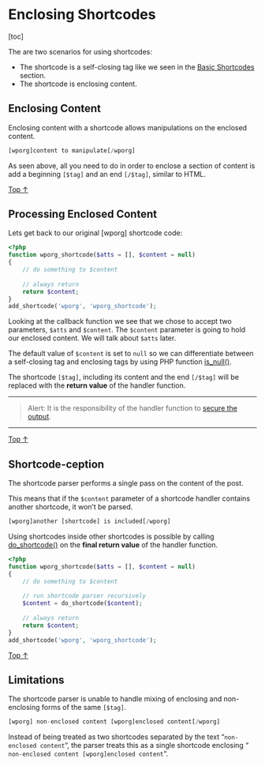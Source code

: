 # Enclosing Shortcodes

[toc]


The are two scenarios for using shortcodes:

- The shortcode is a self-closing tag like we seen in the [Basic Shortcodes](https://developer.wordpress.org/plugins/shortcodes/basic-shortcodes/) section.
- The shortcode is enclosing content.

## Enclosing Content 

Enclosing content with a shortcode allows manipulations on the enclosed content.

```php
[wporg]content to manipulate[/wporg]
```

As seen above, all you need to do in order to enclose a section of content is add a beginning `[$tag]` and an end `[/$tag]`, similar to HTML.

[Top ↑](https://developer.wordpress.org/plugins/shortcodes/enclosing-shortcodes/#top)

## Processing Enclosed Content 

Lets get back to our original [wporg] shortcode code:

```php
<?php
function wporg_shortcode($atts = [], $content = null)
{
    // do something to $content
 
    // always return
    return $content;
}
add_shortcode('wporg', 'wporg_shortcode');
```

Looking at the callback function we see that we chose to accept two parameters, `$atts` and `$content`. The `$content` parameter is going to hold our enclosed content. We will talk about `$atts` later.

The default value of `$content` is set to `null` so we can differentiate between a self-closing tag and enclosing tags by using PHP function [is_null()](http://php.net/is_null).

The shortcode `[$tag]`, including its content and the end `[/$tag]` will be replaced with the **return value** of the handler function.

---
> Alert: It is the responsibility of the handler function to [secure the output](https://developer.wordpress.org/plugins/security/securing-output/).
---

[Top ↑](https://developer.wordpress.org/plugins/shortcodes/enclosing-shortcodes/#top)

## Shortcode-ception

The shortcode parser performs a single pass on the content of the post.

This means that if the `$content` parameter of a shortcode handler contains another shortcode, it won’t be parsed.

```php
[wporg]another [shortcode] is included[/wporg]
```

Using shortcodes inside other shortcodes is possible by calling [do_shortcode()](https://developer.wordpress.org/reference/functions/do_shortcode/) on the **final return value** of the handler function.

```php
<?php
function wporg_shortcode($atts = [], $content = null)
{
    // do something to $content
 
    // run shortcode parser recursively
    $content = do_shortcode($content);
 
    // always return
    return $content;
}
add_shortcode('wporg', 'wporg_shortcode');
```

[Top ↑](https://developer.wordpress.org/plugins/shortcodes/enclosing-shortcodes/#top)

## Limitations 

The shortcode parser is unable to handle mixing of enclosing and non-enclosing forms of the same `[$tag]`.

```php
[wporg] non-enclosed content [wporg]enclosed content[/wporg]
```

Instead of being treated as two shortcodes separated by the text “` non-enclosed content `“, the parser treats this as a single shortcode enclosing “` non-enclosed content [wporg]enclosed content`“.

 